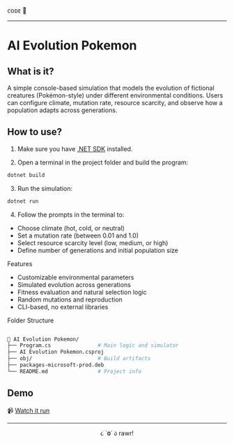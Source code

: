 ᴄᴏᴅᴇ 👾

---

# AI Evolution Pokemon

## What is it?

A simple console-based simulation that models the evolution of fictional creatures (Pokémon-style) under different environmental conditions. Users can configure climate, mutation rate, resource scarcity, and observe how a population adapts across generations.

## How to use?

1. Make sure you have [.NET SDK](https://dotnet.microsoft.com/en-us/download) installed.

2. Open a terminal in the project folder and build the program:

```bash
dotnet build
```

3. Run the simulation:
```bash
dotnet run
```

4. Follow the prompts in the terminal to:
- Choose climate (hot, cold, or neutral)
- Set a mutation rate (between 0.01 and 1.0)
- Select resource scarcity level (low, medium, or high)
- Define number of generations and initial population size

Features
- Customizable environmental parameters
- Simulated evolution across generations
- Fitness evaluation and natural selection logic
- Random mutations and reproduction
- CLI-based, no external libraries

Folder Structure

```bash

📁 AI Evolution Pokemon/
├── Program.cs               # Main logic and simulator
├── AI Evolution Pokemon.csproj
├── obj/                     # Build artifacts
├── packages-microsoft-prod.deb
└── README.md                # Project info
```

## Demo

📹 [Watch it run](link)

---

<p align="center">૮ ˙Ⱉ˙ ა rawr!</p>

